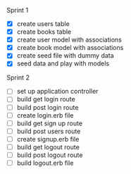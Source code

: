 Sprint 1
- [x] create users table
- [x] create books table
- [x] create user model with associations
- [x] create book model with associations
- [x] create seed file with dummy data
- [x] seed data and play with models

Sprint 2
- [ ] set up application controller
- [ ] build get login route
- [ ] build post login route
- [ ] create login.erb file
- [ ] build get sign up route
- [ ] build post users route
- [ ] create signup.erb file
- [ ] build get logout route
- [ ] build post logout route
- [ ] build logout.erb file
